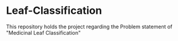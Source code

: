 # Leaf-Classification
This repository holds the project regarding the Problem statement of "Medicinal Leaf Classification"
